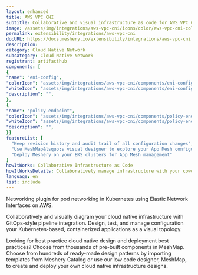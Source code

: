 ```yaml
---
layout: enhanced
title: AWS VPC CNI
subtitle: Collaborative and visual infrastructure as code for AWS VPC CNI
image: /assets/img/integrations/aws-vpc-cni/icons/color/aws-vpc-cni-color.svg
permalink: extensibility/integrations/aws-vpc-cni
docURL: https://docs.meshery.io/extensibility/integrations/aws-vpc-cni
description: 
category: Cloud Native Network
subcategory: Cloud Native Network
registrant: artifacthub
components: [
{
"name": "eni-config",
"colorIcon": "assets/img/integrations/aws-vpc-cni/components/eni-config/icons/color/eni-config-color.svg",
"whiteIcon": "assets/img/integrations/aws-vpc-cni/components/eni-config/icons/white/eni-config-white.svg",
"description": "",
},
{
"name": "policy-endpoint",
"colorIcon": "assets/img/integrations/aws-vpc-cni/components/policy-endpoint/icons/color/policy-endpoint-color.svg",
"whiteIcon": "assets/img/integrations/aws-vpc-cni/components/policy-endpoint/icons/white/policy-endpoint-white.svg",
"description": "",
}]
featureList: [
  "Keep revision history and audit trail of all configuration changes",
  "Use MeshMap&lsquo;s visual designer to explore your App Mesh configuration",
  "Deploy Meshery on your EKS clusters for App Mesh management"
]
howItWorks: Collaborative Infrastructure as Code
howItWorksDetails: Collaboratively manage infrastructure with your coworkers synchronously sharing the same designs.
language: en
list: include
---
```

<p>
Networking plugin for pod networking in Kubernetes using Elastic Network Interfaces on AWS.

</p>
<p>
    Collaboratively and visually diagram your cloud native infrastructure with GitOps-style pipeline integration. Design, test, and manage configuration your Kubernetes-based, containerized applications as a visual topology.
</p>
<p>
    Looking for best practice cloud native design and deployment best practices? Choose from thousands of pre-built components in MeshMap. Choose from hundreds of ready-made design patterns by importing templates from Meshery Catalog or use our low code designer, MeshMap, to create and deploy your own cloud native infrastructure designs.
</p>
